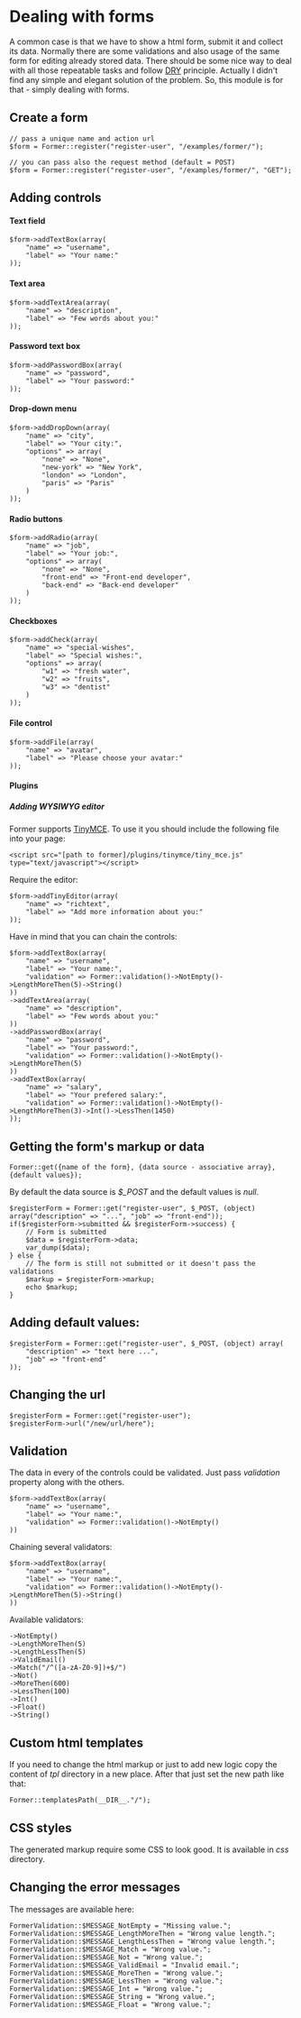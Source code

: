 # Dealing with forms

A common case is that we have to show a html form, submit it and collect its data. Normally there are some validations and also usage of the same form for editing already stored data. There should be some nice way to deal with all those repeatable tasks and follow [DRY](http://en.wikipedia.org/wiki/Don't_repeat_yourself) principle. Actually I didn't find any simple and elegant solution of the problem. So, this module is for that - simply dealing with forms.

## Create a form

    // pass a unique name and action url
    $form = Former::register("register-user", "/examples/former/");

    // you can pass also the request method (default = POST)
    $form = Former::register("register-user", "/examples/former/", "GET");

## Adding controls    

#### Text field

    $form->addTextBox(array(
        "name" => "username", 
        "label" => "Your name:"
    ));

#### Text area

    $form->addTextArea(array(
        "name" => "description", 
        "label" => "Few words about you:"
    ));

#### Password text box

    $form->addPasswordBox(array(
        "name" => "password", 
        "label" => "Your password:"
    ));

#### Drop-down menu

    $form->addDropDown(array(
        "name" => "city",
        "label" => "Your city:",
        "options" => array(
            "none" => "None",
            "new-york" => "New York",
            "london" => "London",
            "paris" => "Paris"
        )
    ));

#### Radio buttons

    $form->addRadio(array(
        "name" => "job",
        "label" => "Your job:",
        "options" => array(
            "none" => "None",
            "front-end" => "Front-end developer",
            "back-end" => "Back-end developer"
        )
    ));

#### Checkboxes

    $form->addCheck(array(
        "name" => "special-wishes",
        "label" => "Special wishes:",
        "options" => array(
            "w1" => "fresh water",
            "w2" => "fruits",
            "w3" => "dentist"
        )
    ));

#### File control

    $form->addFile(array(
        "name" => "avatar",
        "label" => "Please choose your avatar:"
    ));

#### Plugins

##### Adding WYSIWYG editor
Former supports [TinyMCE](http://www.tinymce.com/). To use it you should include the following file into your page:

    <script src="[path to former]/plugins/tinymce/tiny_mce.js" type="text/javascript"></script>

Require the editor:
    
    $form->addTinyEditor(array(
        "name" => "richtext",
        "label" => "Add more information about you:"
    ));

Have in mind that you can chain the controls:

    $form->addTextBox(array(
        "name" => "username", 
        "label" => "Your name:", 
        "validation" => Former::validation()->NotEmpty()->LengthMoreThen(5)->String()
    ))
    ->addTextArea(array(
        "name" => "description", 
        "label" => "Few words about you:"
    ))
    ->addPasswordBox(array(
        "name" => "password", 
        "label" => "Your password:", 
        "validation" => Former::validation()->NotEmpty()->LengthMoreThen(5)
    ))
    ->addTextBox(array(
        "name" => "salary", 
        "label" => "Your prefered salary:", 
        "validation" => Former::validation()->NotEmpty()->LengthMoreThen(3)->Int()->LessThen(1450)
    ));

## Getting the form's markup or data

    Former::get({name of the form}, {data source - associative array}, {default values});

By default the data source is *$_POST* and the default values is *null*.
    
    $registerForm = Former::get("register-user", $_POST, (object) array("description" => "...", "job" => "front-end"));
    if($registerForm->submitted && $registerForm->success) {
        // Form is submitted
        $data = $registerForm->data;
        var_dump($data);
    } else {
        // The form is still not submitted or it doesn't pass the validations
        $markup = $registerForm->markup;
        echo $markup;
    }

## Adding default values:

    $registerForm = Former::get("register-user", $_POST, (object) array(
        "description" => "text here ...", 
        "job" => "front-end"
    ));

## Changing the url

    $registerForm = Former::get("register-user");
    $registerForm->url("/new/url/here");

## Validation
The data in every of the controls could be validated. Just pass *validation* property along with the others.

    $form->addTextBox(array(
        "name" => "username", 
        "label" => "Your name:", 
        "validation" => Former::validation()->NotEmpty()
    ))

Chaining several validators:

    $form->addTextBox(array(
        "name" => "username", 
        "label" => "Your name:", 
        "validation" => Former::validation()->NotEmpty()->LengthMoreThen(5)->String()
    ))

Available validators:

    ->NotEmpty()
    ->LengthMoreThen(5)
    ->LengthLessThen(5)
    ->ValidEmail()
    ->Match("/^([a-zA-Z0-9])+$/")
    ->Not()
    ->MoreThen(600)
    ->LessThen(100)
    ->Int()
    ->Float()
    ->String()

## Custom html templates
If you need to change the html markup or just to add new logic copy the content of *tpl* directory in a new place. After that just set the new path like that:

    Former::templatesPath(__DIR__."/");

## CSS styles
The generated markup require some CSS to look good. It is available in *css* directory.

## Changing the error messages
The messages are available here:

    FormerValidation::$MESSAGE_NotEmpty = "Missing value.";
    FormerValidation::$MESSAGE_LengthMoreThen = "Wrong value length.";
    FormerValidation::$MESSAGE_LengthLessThen = "Wrong value length.";
    FormerValidation::$MESSAGE_Match = "Wrong value.";
    FormerValidation::$MESSAGE_Not = "Wrong value.";
    FormerValidation::$MESSAGE_ValidEmail = "Invalid email.";
    FormerValidation::$MESSAGE_MoreThen = "Wrong value.";
    FormerValidation::$MESSAGE_LessThen = "Wrong value.";
    FormerValidation::$MESSAGE_Int = "Wrong value.";
    FormerValidation::$MESSAGE_String = "Wrong value.";
    FormerValidation::$MESSAGE_Float = "Wrong value.";